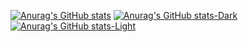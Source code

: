 [![Anurag's GitHub stats](https://github-readme-stats.vercel.app/api?username=tgastardelli&show_icons=true&theme=radical)](https://github.com/anuraghazra/github-readme-stats)
[![Anurag's GitHub stats-Dark](https://github-readme-stats.vercel.app/api?username=tgastardelli&show_icons=true&theme=dark#gh-dark-mode-only)](https://github.com/anuraghazra/github-readme-stats#gh-dark-mode-only)
[![Anurag's GitHub stats-Light](https://github-readme-stats.vercel.app/api?username=tgastardelli&show_icons=true&theme=default#gh-light-mode-only)](https://github.com/anuraghazra/github-readme-stats#gh-light-mode-only)

